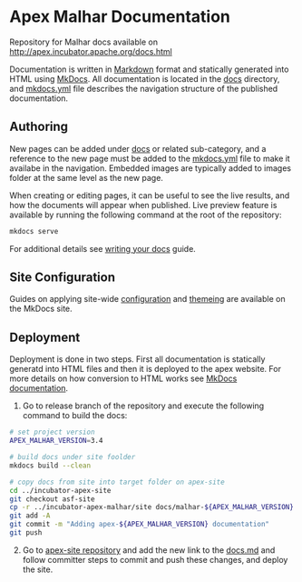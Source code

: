 # Apex Malhar Documentation

Repository for Malhar docs available on http://apex.incubator.apache.org/docs.html

Documentation is written in [Markdown](https://guides.github.com/features/mastering-markdown/) format and statically generated into HTML using [MkDocs](http://www.mkdocs.org/).  All documentation is located in the [docs](docs) directory, and [mkdocs.yml](mkdocs.yml) file describes the navigation structure of the published documentation.

## Authoring

New pages can be added under [docs](docs) or related sub-category, and a reference to the new page must be added to the [mkdocs.yml](mkdocs.yml) file to make it availabe in the navigation.  Embedded images are typically added to images folder at the same level as the new page.

When creating or editing pages, it can be useful to see the live results, and how the documents will appear when published.  Live preview feature is available by running the following command at the root of the repository:

```bash
mkdocs serve
```

For additional details see [writing your docs](http://www.mkdocs.org/user-guide/writing-your-docs/) guide.

## Site Configuration

Guides on applying site-wide [configuration](http://www.mkdocs.org/user-guide/configuration/) and [themeing](http://www.mkdocs.org/user-guide/styling-your-docs/) are available on the MkDocs site.

## Deployment

Deployment is done in two steps.  First all documentation is statically generatd into HTML files and then it is deployed to the apex website.  For more details on how conversion to HTML works see [MkDocs documentation](http://www.mkdocs.org/).

1.  Go to release branch of the repository and execute the following command to build the docs:

```bash
# set project version
APEX_MALHAR_VERSION=3.4

# build docs under site foolder
mkdocs build --clean

# copy docs from site into target folder on apex-site
cd ../incubator-apex-site
git checkout asf-site
cp -r ../incubator-apex-malhar/site docs/malhar-${APEX_MALHAR_VERSION}
git add -A
git commit -m "Adding apex-${APEX_MALHAR_VERSION} documentation"
git push
```

2.  Go to [apex-site repository](https://github.com/apache/incubator-apex-site#contributing) and add the new link to the [docs.md](https://github.com/apache/incubator-apex-site/blob/master/src/md/docs.md) and follow committer steps to commit and push these changes, and deploy the site.
